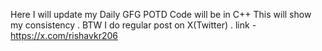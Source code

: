 Here I will update my Daily GFG POTD 
Code will be in C++ 
This will show my consistency .
BTW I do regular post on X(Twitter) . link - https://x.com/rishavkr206
